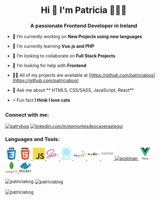 
<h1 align="center">Hi 👋 I'm Patricia 👩🏻‍💻</h1>
<h3 align="center">A passionate Frontend Developer in Ireland</h3>

- 🔭 I’m currently working on **New Projects using new languages**

- 🌱 I’m currently learning **Vue.js and PHP**

- 👯 I’m looking to collaborate on **Full Stack Projects**

- 🤝 I’m looking for help with **Frontend**

- 👨‍💻 All of my projects are available at [https://github.com/patriciabog](https://github.com/patriciabog)

- 💬 Ask me about ** HTML5, CSS/SASS, JavaScript, React**

- ⚡ Fun fact **I think I love cats**

<h3 align="left">Connect with me:</h3>
<p align="left">
<a href="https://twitter.com/patrybog" target="blank"><img align="center" src="https://raw.githubusercontent.com/rahuldkjain/github-profile-readme-generator/master/src/images/icons/Social/twitter.svg" alt="patrybog" height="30" width="40" /></a>
<a href="https://linkedin.com/in/linkedin.com/in/epmontesdeocaverastegui" target="blank"><img align="center" src="https://raw.githubusercontent.com/rahuldkjain/github-profile-readme-generator/master/src/images/icons/Social/linked-in-alt.svg" alt="linkedin.com/in/epmontesdeocaverastegui" height="30" width="40" /></a>
</p>

<h3 align="left">Languages and Tools:</h3>
<p align="left"> <a href="https://www.w3schools.com/css/" target="_blank" rel="noreferrer"> <img src="https://raw.githubusercontent.com/devicons/devicon/master/icons/css3/css3-original-wordmark.svg" alt="css3" width="40" height="40"/> </a> <a href="https://www.w3.org/html/" target="_blank" rel="noreferrer"> <img src="https://raw.githubusercontent.com/devicons/devicon/master/icons/html5/html5-original-wordmark.svg" alt="html5" width="40" height="40"/> </a> <a href="https://developer.mozilla.org/en-US/docs/Web/JavaScript" target="_blank" rel="noreferrer"> <img src="https://raw.githubusercontent.com/devicons/devicon/master/icons/javascript/javascript-original.svg" alt="javascript" width="40" height="40"/> </a> <a href="https://sass-lang.com" target="_blank" rel="noreferrer"> <img src="https://raw.githubusercontent.com/devicons/devicon/master/icons/sass/sass-original.svg" alt="sass" width="40" height="40"/> </a> <a href="https://reactjs.org/" target="_blank" rel="noreferrer"> <img src="https://raw.githubusercontent.com/devicons/devicon/master/icons/react/react-original-wordmark.svg" alt="react" width="40" height="40"/> </a><a href="https://www.mysql.com/" target="_blank" rel="noreferrer"> <img src="https://raw.githubusercontent.com/devicons/devicon/master/icons/mysql/mysql-original-wordmark.svg" alt="mysql" width="40" height="40"/> </a> <a href="https://nodejs.org" target="_blank" rel="noreferrer"> <img src="https://raw.githubusercontent.com/devicons/devicon/master/icons/nodejs/nodejs-original-wordmark.svg" alt="nodejs" width="40" height="40"/> </a> <a href="https://expressjs.com" target="_blank" rel="noreferrer"> <img src="https://raw.githubusercontent.com/devicons/devicon/master/icons/express/express-original-wordmark.svg" alt="express" width="40" height="40"/> </a><a href="https://postman.com" target="_blank" rel="noreferrer"> <img src="https://www.vectorlogo.zone/logos/getpostman/getpostman-icon.svg" alt="postman" width="40" height="40"/> </a>  <a href="https://vuejs.org/" target="_blank" rel="noreferrer"> <img src="https://raw.githubusercontent.com/devicons/devicon/master/icons/vuejs/vuejs-original-wordmark.svg" alt="vuejs" width="40" height="40"/> </a> <a href="https://www.mongodb.com/" target="_blank" rel="noreferrer"> <img src="https://raw.githubusercontent.com/devicons/devicon/master/icons/mongodb/mongodb-original-wordmark.svg" alt="mongodb" width="40" height="40"/> </a> <a href="https://www.docker.com/" target="_blank" rel="noreferrer"> <img src="https://raw.githubusercontent.com/devicons/devicon/master/icons/docker/docker-original-wordmark.svg" alt="docker" width="40" height="40"/> </a>  </p>

<p><img align="left" src="https://github-readme-stats.vercel.app/api/top-langs?username=patriciabog&show_icons=true&locale=en&layout=compact" alt="patriciabog" /></p>

<p>&nbsp;<img align="center" src="https://github-readme-stats.vercel.app/api?username=patriciabog&show_icons=true&locale=en" alt="patriciabog" /></p>

<p><img align="center" src="https://github-readme-streak-stats.herokuapp.com/?user=patriciabog&" alt="patriciabog" /></p>

